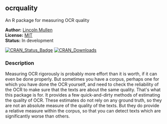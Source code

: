 <!-- README.md is generated from README.Rmd. Please edit that file -->
ocrquality
----------

An R package for measuring OCR quality

**Author:** [Lincoln Mullen](http://lincolnmullen.com)<br> **License:** [MIT](http://opensource.org/licenses/MIT)<br> **Status:** In development

[![CRAN\_Status\_Badge](http://www.r-pkg.org/badges/version/ocrquality)](http://cran.r-project.org/package=ocrquality) [![CRAN\_Downloads](http://cranlogs.r-pkg.org/badges/grand-total/ocrquality)](http://cran.r-project.org/package=ocrquality)

### Description

Measuring OCR rigorously is probably more effort than it is worth, if it can even be done properly. But sometimes you have a corpus, perhaps one for which you have done the OCR yourself, and need to check the reliability of the OCR to make sure that the texts are about the same quality. That's what this package is for. It provides a few quick-and-dirty methods of estimating the quality of OCR. These estimates do not rely on any ground truth, so they are not an absolute measure of the quality of the texts. But they do provide a relative measure within the corpus, so that you can detect texts which are significantly worse than others.
